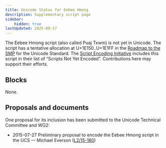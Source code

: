 ```yaml
---
title: Unicode Status for Eebee Hmong
description: Supplementary script page
sidebar:
    hidden: true
lastUpdated: 2025-09-17
---
```


The Eebee Hmong script (also called Puaj Txwm) is not yet in Unicode. The script has a tentative allocation at U+1E150..U+1E1FF in the [Roadmap to the SMP](http://www.unicode.org/roadmaps/smp/) for the Unicode Standard. The [Script Encoding Initiative](https://sei.berkeley.edu/) includes this script in their list of “Scripts Not Yet Encoded”. Contributions here may support their efforts.

## Blocks

None.

## Proposals and documents

One proposal for its inclusion has been submitted to the Unicode Technical Committee and WG2:
- 2015-07-27 Preliminary proposal to encode the Eebee Hmong script in the UCS — Michael Everson ([L2/15-180](http://www.unicode.org/cgi-bin/GetMatchingDocs.pl?L2/15-180))
